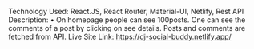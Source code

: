 Technology Used: React.JS, React Router, Material-UI, Netlify, Rest API
Description: 
  •	On homepage people can see 100posts. One can see the comments of a post by clicking on see details. Posts and comments are fetched from API.
Live Site Link: https://dj-social-buddy.netlify.app/
